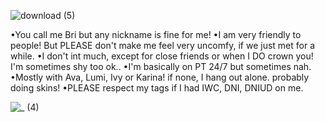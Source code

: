 ![download (5)](https://github.com/user-attachments/assets/b6fba6f0-81a2-4b65-95ae-23ab912109dd)

•You call me Bri but any nickname is fine for me! 
•I am very friendly to people! But PLEASE don't make me
feel very uncomfy, if we just met for a while. 
•I don't int much, except for close friends
or when I DO crown you! I'm sometimes shy too ok.. 
•I'm basically on PT 24/7 but sometimes nah. 
•Mostly with Ava, Lumi, Ivy or Karina! if none, 
I hang out alone. probably doing skins! 
•PLEASE respect my tags if I had IWC, DNI, DNIUD on me. 

![_ (4)](https://github.com/user-attachments/assets/dff33d4f-c4b0-4eed-8a41-443716ba9457)


